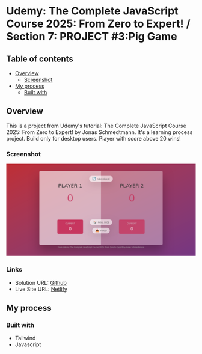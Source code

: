 # Udemy: The Complete JavaScript Course 2025: From Zero to Expert! / Section 7: PROJECT #3:Pig Game

## Table of contents

- [Overview](#overview)
  - [Screenshot](#screenshot)
- [My process](#my-process)
  - [Built with](#built-with)

## Overview

This is a project from Udemy's tutorial: The Complete JavaScript Course 2025: From Zero to Expert! by Jonas Schmedtmann. It's a learning process project. Build only for desktop users.
Player with score above 20 wins!

### Screenshot

![Screenshot](./Screenshot.png)

### Links

- Solution URL: [Github](https://github.com/VirginiaPat/Pig-Game-tailwind.git)
- Live Site URL: [Netlify](https://pig-game-virgi.netlify.app/)

## My process

### Built with

- Tailwind
- Javascript

